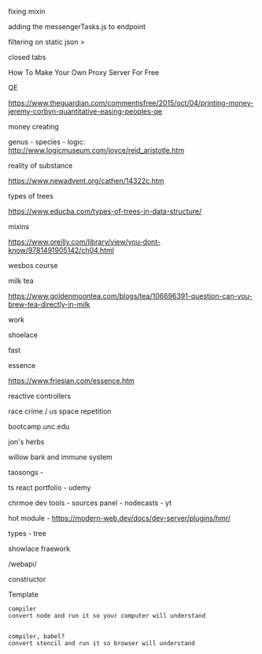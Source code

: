 



fixing mixin

adding the messengerTasks.js to endpoint

filtering on static json > 

closed tabs

How To Make Your Own Proxy Server For Free

QE

https://www.theguardian.com/commentisfree/2015/oct/04/printing-money-jeremy-corbyn-quantitative-easing-peoples-qe

money creating

genus - species - logic: http://www.logicmuseum.com/joyce/reid_aristotle.htm

reality of substance

https://www.newadvent.org/cathen/14322c.htm

types of trees

https://www.educba.com/types-of-trees-in-data-structure/

mixins

https://www.oreilly.com/library/view/you-dont-know/9781491905142/ch04.html

wesbos course

milk tea

https://www.goldenmoontea.com/blogs/tea/106696391-question-can-you-brew-tea-directly-in-milk

work

shoelace

fast

essence

https://www.friesian.com/essence.htm

reactive controllers


race crime / us 
space repetition


bootcamp.unc.edu

jon's herbs

willow bark and immune system

taosongs - 

ts react portfolio - udemy

chrmoe dev tools - sources panel - nodecasts - yt

hot module - 
https://modern-web.dev/docs/dev-server/plugins/hmr/

types - tree

showlace fraework 


/webapi/

constructor

Template 


    compiler 
    convert node and run it so your computer will understand


    compiler, babel? 
    convert stencil and run it so browser will understand